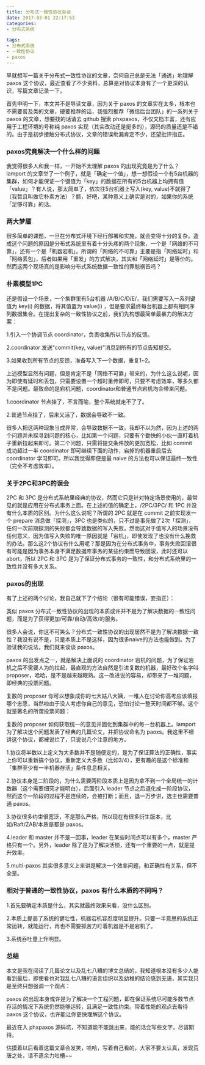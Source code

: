 ```yaml
---
title: 分布式一致性协议杂谈
date: 2017-03-01 22:17:53
categories: 
- 分布式系统

tags:
- 分布式系统
- 一致性协议
- paxos
---
```



早就想写一篇关于分布式一致性协议的文章，奈何自己总是无法「通透」地理解 paxos 这个协议，最近查看了不少资料，总算是对协议本身有了一个更深的认识，写篇文章记录一下。

首先申明一下，本文并不是导读文章，因为关于 paxos 的文章实在太多，根本也不需要普及类的文章，硬要推荐的话，我强烈推荐「微信后台团队」的一系列关于 paxos 的文章，想要找的话请去 github 搜索 phxpaxos，不仅文档丰富，还有应用于工程环境的号称纯 paxos 实现（其实改动还是挺多的），源码的质量还是不错的。由于是初步接触分布式协议，文章的错误纰漏肯定不少，还望批评指正。

<!--more-->

### paxos究竟解决一个什么样的问题

我觉得很多人和我一样，一开始不太理解 paxos 的出现究竟是为了什么？lamport 的文章举了一个例子，就是「确定一个值」，想一想假设一个有5台机器的集群，如何才能保证一个键值为「key」的数据在所有的5台机器上均拥有值「value」？有人说，那太简单了，依次往5台机器上写入(key, value)不就得了（我暂且叫做它朴素方法）？额，好吧，某种意义上确实是对的，如果你的系统「足够可靠」的话。

### 两大梦靥

很多简单的课题，一旦在分布式环境下经行部署和实施，就会变得十分的复杂。造成这个问题的原因是分布式系统里有着十分头疼的两个现象，一个是「网络的不可靠」，还有一个是「机器宕机」。所谓的「网络的不可靠」主要是指「网络延时」和「网络丢包」，后者如果用「重发」的方式解决，其实和「网络延时」是等价的。然而这两个现场真的是影响分布式系统数据一致性的罪魁祸首吗？

### 朴素模型1PC

还是假设一个场景，一个集群里有5台机器 /A/B/C/D/E/，我们需要写入一系列键值为 key(i) 的数据，将其值置为 value(i) ，但是要求最终每台机器上都有相同序列数据集合。在提出复杂的一致性协议之前，我们先构想最简单最暴力的解决方案：

1.引入一个协调节点 coordinator，负责收集所以节点的反馈。

2.coordinator 发送"commit(key, value)"消息到所有的节点告知提交。

3.如果收到所有节点的反馈，准备写入下一个数据，重复1~2。

上述模型显然有问题，但是肯定不是「网络不可靠」带来的，为什么这么说呢，因为即使有延时和丢包，只需要设置一个超时重传即可，只要不考虑效率，等多久都不是问题。最致命的是宕机问题，coordinator和普通节点宕机均会带来问题。

1.coordinator 节点挂了，不言而喻，整个系统就走不了了。

2.普通节点挂了，后来又活了，数据会导致不一致。

很多人把这两种现象当成异常，会导致数据不一致。我却不以为然，因为上述的两个问题并未探寻到问题的核心，比如第一个问题，只要有个勤快的小伙一直盯着机子重新拉起来即可。第二个问题，只需将提交条件放的更加宽松，比如 commit 成功超过一半 coordinator 即可继续下面的动作，宕掉的机器重启后去 coordinator 学习即可。所以我觉得即便是最 naive 的方法也可以保证最终一致性（完全不考虑效率）。

### 关于2PC和3PC的误会

2PC 和 3PC 是分布式系统里经典的协议，然而它只是针对特定场景使用的，最常见的就是应用在分布式事务上面。在上述的值的确定上，/2PC/3PC/ 和 1PC 并没有什么本质的区别。为什么这么说呢？所谓的 2PC 就是在 commit 之前实现发一个 prepare 消息做「探测」，3PC 也是类似的，只不过是事先做了2次「探测」，任何一次前期探测的失败都会导致数据的写入失败。然而这对于值写入的场景没有任何意义，因为值写入失败的唯一原因就是「宕机」，即使发现了也没有什么挽救的办法。那么这2个协议有什么用呢？那是因为在分布式事务中，事务失败回滚很有可能是因为事务本身不满足数据库事务的某些约束而导致回滚，此时还可以 abort，所以 2PC 和 3PC 是为了保证分布式事务的一致性，和分布式系统里的一致性并没有多大关系。

### paxos的出现

有了上述的两个讨论，我自己就下了个结论（很有可能错误，妄指正）：

类似 paxos 分布式一致性协议的出现的本质或许并不是为了解决数据的一致性问题，而是为了获得更加/可靠/自动/高效/的服务。

很多人会说，你这不可笑么？分布式一致性协议的出现居然不是为了解决数据一致性？我没有说不是，只是本质上不是这样，因为很多naive的方法也能做到。为了验证我的说法，我们就来谈谈 paxos。

paxos 的出发点之一，就是解决上面说的 coordinator 宕机的问题，为了保证宕机之后不需要人为的拉起，最直观的方法自然是引进复数的机器，最好改个名字叫 proposer，哈哈，是不是越来越眼熟。这一改进说的容易，却带来了一堆问题，即经典的投票问题。

复数的 proposer 你可以想象成你的七大姑八大姨，一堆人在讨论你高考应该填报哪个志愿，当然啦由于没人考虑你自己的意见，恐怕讨论一整天时间都不够。这个就是著名的所谓投票问题：

复数的 proposer 如何获取统一的意见并固化到集群中的每一台机器上。lamport 为了解决这个问题发表了经典的几篇论文，并把协议命名为 paoxs。我这里不细讲这个协议，都被说烂了，只说说几个注意的地方。

1.协议将半数以上定义为大多数并不是随便定的，是为了保证算法的正确性，事实上你可以重新搞个协议，重新定义大多数（比如3/4），更有趣的是这个标准和「集群至少有一半机器存活」条件息息相关。

2.协议本身是二阶段的，为什么需要两阶段本质上是因为拿不到一个全局统一的计数器（这个需要细究才能明白），后面引入 leader 节点之后退化成一阶段协议，然而这个一阶段的过程不是连续的，会被打断；而且，退一万步讲，选主也需要普通 paxos。

3.协议很多约束很宽泛，不是那么严格，所以现在有很多衍生版本，比如/Raft/ZAB/本质是都是 paxos。

4.leader 和 master 并不是一回事，leader 在某些时间点可以有多个，master 严格只有一个。另外，leader 除了是为了解决活锁，还有一个重要的一点，就是提升效率。

5.multi-paxos 其实很多意义上来讲是解决一个效率问题，和正确性有关系，但不全是。

### 相对于普通的一致性协议，paxos 有什么本质的不同吗？

1.首先要确定本质是什么，其实就最终效果来看，没什么区别。

2.本质上提高了系统的健壮性，机器宕机容忍度明显提升。只要一半意思的系统正常运转，就能运行，再也不需要抓苦力盯着机器是不是宕机了。

3.系统吞吐量上升明显。

### 总结

本文是我在阅读了几篇论文以及乱七八糟的博文总结的，我知道根本没有多少人能看到最后，即使看也对我乱七八糟的语言组织以及幼稚的结论感到无语，其实我只是至终只想强调一个观点：

paxos 的出现本身或许是为了解决一个工程问题，即在保证系统尽可能多数节点存活的情况下系统仍然能够运转，且满足一致性约束。带着性能的观点去看待 paxos 这个协议，也许能让你更快理解这个协议。

最近在入 phxpaxos 源码坑，不知道能不能跳出来，能的话会写些文字，尽请期待。

估摸着以后看着这篇文章会发笑，哈哈，写着自己看的，大家不要太认真，发现荒唐之处，请不遗余力吐槽~~
